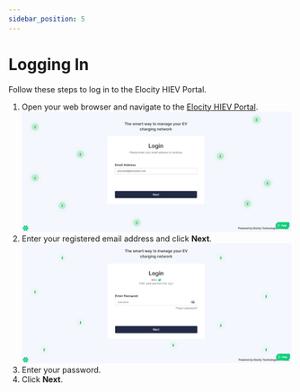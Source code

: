 ```yaml
---
sidebar_position: 5
---
```

# Logging In
Follow these steps to log in to the Elocity HIEV Portal.
1. Open your web browser and navigate to the [Elocity HIEV Portal](https://hiev.ca).
   ![Login](img/login.png)
2. Enter your registered email address and click **Next**.
   ![Login](img/login2.png)
3. Enter your password.
4. Click **Next**. 